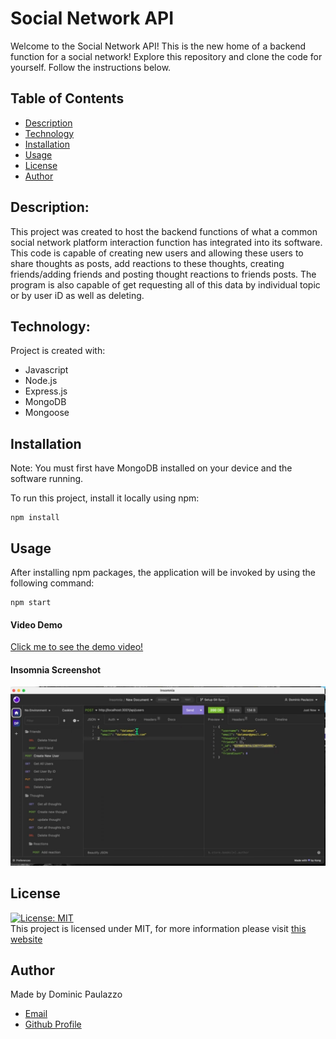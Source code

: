 # Social Network API

Welcome to the Social Network API! This is the new home of a backend function for a social network! Explore this repository and clone the code for yourself. Follow the instructions below. 

## Table of Contents

- [Description](#description)
- [Technology](#Technology)
- [Installation](#installation)
- [Usage](#usage)
- [License](#license)
- [Author](#Author)

## Description:

This project was created to host the backend functions of what a common social network platform interaction function has integrated into its software. This code is capable of creating new users and allowing these users to share thoughts as posts, add reactions to these thoughts, creating friends/adding friends and posting thought reactions to friends posts. The program is also capable of get requesting all of this data by individual topic or by user iD as well as deleting. 

## Technology:

Project is created with:

- Javascript
- Node.js
- Express.js
- MongoDB
- Mongoose

## Installation

Note: You must first have MongoDB installed on your device and the software running. 

To run this project, install it locally using npm:

```
npm install
```

## Usage

After installing npm packages, the application will be invoked by using the following command:

```
npm start
```

#### Video Demo

[Click me to see the demo video!](https://www.youtube.com/watch?v=JbXgxUcCyOs&ab_channel=wevexOP)

#### Insomnia Screenshot

![Screenshot](./screenshots/insomniasc.png)

## License

[![License: MIT](https://img.shields.io/badge/License-MIT-yellow.svg)](https://opensource.org/licenses/MIT) <br>
This project is licensed under MIT, for more information please visit [this website](https://opensource.org/licenses/MIT)

## Author

Made by Dominic Paulazzo

- [Email](mailto:dompaulazzo@gmail.com)
- [Github Profile](https://github.com/wevexOP)

